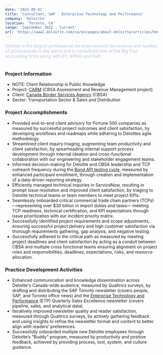 ```yaml
---
date: '2022-09-01'
title: 'Consultant, SAP - Enterprise Technology and Performance'
company: 'Deloitte'
location: 'Toronto, CA'
range: 'September 2022 - Current'
url: 'https://www2.deloitte.com/ca/en/pages/about-deloitte/articles/home.html'
---
```


<span style="color: #b8c2e2;">Deloitte is the largest professional services network by revenue and number of professionals in the world and is considered one of the Big Four accounting firms along with EY, KPMG and PwC.</span><br/><br/>

### Project Information

- NOTE: Client Relationship is Public Knowledge
- Project: [CARM](https://www.cbsa-asfc.gc.ca/prog/carm-gcra/menu-eng.html) (CBSA Assessment and Revenue Management project)
- Client: [Canada Border Services Agency](https://www.cbsa-asfc.gc.ca/menu-eng.html) (CBSA)
- Sector: Transportation Sector & Sales and Distribution

### Project Accomplishments

- Provided end-to-end client advisory for Fortune 500 companies as measured by successful project outcomes and client satisfaction, by developing workflows and roadmaps while adhering to Deloittes agile methodology.
- Streamlined client inquiry triaging, augmenting team productivity and client satisfaction, by spearheading internal support process development through internal ideation and cross-functional collaboration with our engineering and stakeholder engagement teams.
- Informed decision-making for Deloitte and CBSA leadership and TCP outreach frequency during the [Bond API testing cycle](http://carmapi.s3-website.ca-central-1.amazonaws.com/en/carm-api/bond), measured by enhanced participant enrollment, through creation and implementation of a data-driven reporting strategy.
- Efficiently managed technical inquiries in ServiceNow, resulting in prompt issue resolution and improved client satisfaction, by triaging to Deloitte technical teams or team members to meet project KPIs.
- Seamlessly onboarded critical commercial trade chain partners (TCPs)—representing over $30 billion in import duties and taxes— meeting TCP readiness, technical certification, and KPI expectations through issue prioritization with our incident priority matrix.
- Successfully identified project requirements and scope adjustments, ensuring successful project delivery and high customer satisfaction via thorough requirements gathering, gap analysis, and negative testing.
- Successfully adhered to the critical path as measured by meeting project deadlines and client satisfaction by acting as a conduit between CBSA and multiple cross functional teams ensuring alignment on project roles and responsibilities, deadlines, expectations, risks, and resource allocation.

### Practice Development Activities

- Enhanced communication and knowledge dissemination across Deloitte's Canada-wide audience, measured by Qualtrics surveys, by drafting and distributing the SAP Toronto newsletter (covers people, SAP, and Toronto office news) and the [Enterprise Technology and Performance](https://www2.deloitte.com/ca/en/pages/technology/solutions/technology-services.html) (ETP) Quarterly Sales Excellence newsletter (covers pipeline, sales, and analytical data).
- Iteratively improved newsletter quality and reader satisfaction, measured through Qualtrics surveys, by actively gathering feedback and using insights to refine the newsletter format and content to better align with readers' preferences.
- Successfully onboarded multiple new Deloitte employees through Deloitte’s "Buddy" program, measured by productivity and positive feedback, achieved by providing process, tool, system, and culture guidance.
